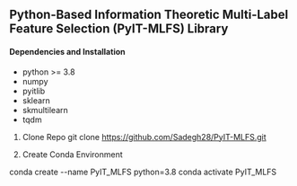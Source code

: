 ## Python-Based Information Theoretic Multi-Label Feature Selection (PyIT-MLFS) Library 

#### Dependencies and Installation
* python >= 3.8
* numpy
* pyitlib
* sklearn
* skmultilearn
* tqdm

1. Clone Repo
git clone https://github.com/Sadegh28/PyIT-MLFS.git

2. Create Conda Environment

conda create --name PyIT_MLFS python=3.8
conda activate PyIT_MLFS
